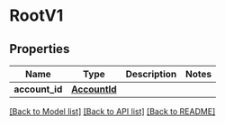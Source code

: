 # RootV1

## Properties
Name | Type | Description | Notes
------------ | ------------- | ------------- | -------------
**account_id** | [**AccountId**](AccountId.md) |  | 

[[Back to Model list]](../README.md#documentation-for-models) [[Back to API list]](../README.md#documentation-for-api-endpoints) [[Back to README]](../README.md)

